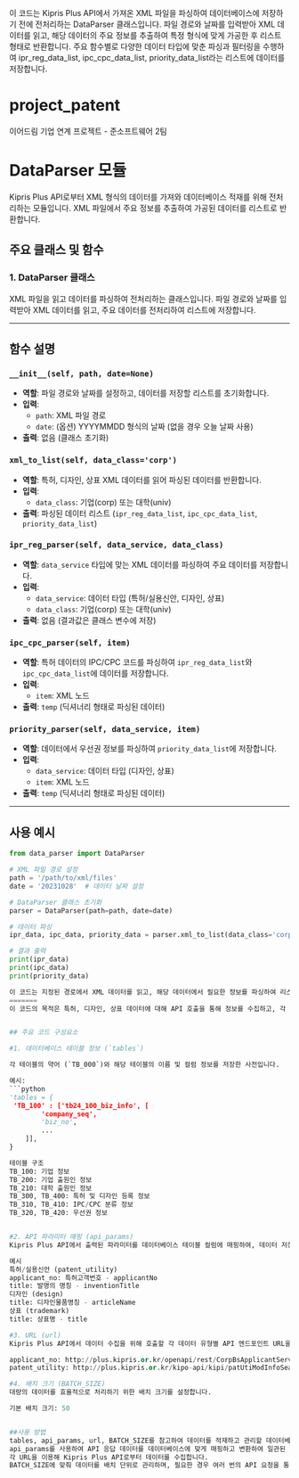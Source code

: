 이 코드는 Kipris Plus API에서 가져온 XML 파일을 파싱하여 데이터베이스에 저장하기 전에 전처리하는 DataParser 클래스입니다. 파일 경로와 날짜를 입력받아 XML 데이터를 읽고, 해당 데이터의 주요 정보를 추출하여 특정 형식에 맞게 가공한 후 리스트 형태로 반환합니다. 주요 함수별로 다양한 데이터 타입에 맞춘 파싱과 필터링을 수행하여 ipr_reg_data_list, ipc_cpc_data_list, priority_data_list라는 리스트에 데이터를 저장합니다.


# project_patent
이어드림 기업 연계 프로젝트 - 준소프트웨어 2팀

# DataParser 모듈

Kipris Plus API로부터 XML 형식의 데이터를 가져와 데이터베이스 적재를 위해 전처리하는 모듈입니다. XML 파일에서 주요 정보를 추출하여 가공된 데이터를 리스트로 반환합니다.

## 주요 클래스 및 함수

### 1. DataParser 클래스

XML 파일을 읽고 데이터를 파싱하여 전처리하는 클래스입니다. 파일 경로와 날짜를 입력받아 XML 데이터를 읽고, 주요 데이터를 전처리하여 리스트에 저장합니다.

---

## 함수 설명

### `__init__(self, path, date=None)`

- **역할**: 파일 경로와 날짜를 설정하고, 데이터를 저장할 리스트를 초기화합니다.
- **입력**: 
  - `path`: XML 파일 경로
  - `date`: (옵션) YYYYMMDD 형식의 날짜 (없을 경우 오늘 날짜 사용)
- **출력**: 없음 (클래스 초기화)

### `xml_to_list(self, data_class='corp')`

- **역할**: 특허, 디자인, 상표 XML 데이터를 읽어 파싱된 데이터를 반환합니다.
- **입력**:
  - `data_class`: 기업(corp) 또는 대학(univ)
- **출력**: 파싱된 데이터 리스트 (`ipr_reg_data_list`, `ipc_cpc_data_list`, `priority_data_list`)

### `ipr_reg_parser(self, data_service, data_class)`

- **역할**: `data_service` 타입에 맞는 XML 데이터를 파싱하여 주요 데이터를 저장합니다.
- **입력**:
  - `data_service`: 데이터 타입 (특허/실용신안, 디자인, 상표)
  - `data_class`: 기업(corp) 또는 대학(univ)
- **출력**: 없음 (결과값은 클래스 변수에 저장)

### `ipc_cpc_parser(self, item)`

- **역할**: 특허 데이터의 IPC/CPC 코드를 파싱하여 `ipr_reg_data_list`와 `ipc_cpc_data_list`에 데이터를 저장합니다.
- **입력**:
  - `item`: XML 노드
- **출력**: `temp` (딕셔너리 형태로 파싱된 데이터)

### `priority_parser(self, data_service, item)`

- **역할**: 데이터에서 우선권 정보를 파싱하여 `priority_data_list`에 저장합니다.
- **입력**:
  - `data_service`: 데이터 타입 (디자인, 상표)
  - `item`: XML 노드
- **출력**: `temp` (딕셔너리 형태로 파싱된 데이터)

---

## 사용 예시

```python
from data_parser import DataParser

# XML 파일 경로 설정
path = '/path/to/xml/files'
date = '20231028'  # 데이터 날짜 설정

# DataParser 클래스 초기화
parser = DataParser(path=path, date=date)

# 데이터 파싱
ipr_data, ipc_data, priority_data = parser.xml_to_list(data_class='corp')

# 결과 출력
print(ipr_data)
print(ipc_data)
print(priority_data)

이 코드는 지정된 경로에서 XML 데이터를 읽고, 해당 데이터에서 필요한 정보를 파싱하여 리스트 형태로 반환합니다
=======
이 코드의 목적은 특허, 디자인, 상표 데이터에 대해 API 호출을 통해 정보를 수집하고, 각 테이블 및 컬럼에 맞춰 데이터를 저장하기 위한 매핑 구성을 제공합니다. tables 딕셔너리는 데이터베이스 테이블 구조를 정의하고, api_params 딕셔너리는 API 응답 필드를 테이블 컬럼에 맞게 매핑하며, url 딕셔너리는 API 엔드포인트를 정의하고 있습니다. 또한, BATCH_SIZE는 데이터를 한 번에 가져올 배치 크기를 설정합니다.


## 주요 코드 구성요소

#1. 데이터베이스 테이블 정보 (`tables`)

각 테이블의 약어 (`TB_000`)와 해당 테이블의 이름 및 컬럼 정보를 저장한 사전입니다.

예시:
```python
'tables = {
 'TB_100' : ['tb24_100_biz_info', [
        'company_seq', 
        'biz_no', 
        ...
    ]],
}

테이블 구조
TB_100: 기업 정보
TB_200: 기업 출원인 정보
TB_210: 대학 출원인 정보
TB_300, TB_400: 특허 및 디자인 등록 정보
TB_310, TB_410: IPC/CPC 분류 정보
TB_320, TB_420: 우선권 정보


#2. API 파라미터 매핑 (api_params)
Kipris Plus API에서 출력된 파라미터를 데이터베이스 테이블 컬럼에 매핑하여, 데이터 저장 시 일관성을 유지합니다. 각 특허, 디자인, 상표 유형에 맞는 API 파라미터와 컬럼명이 연결되어 있습니다.

예시
특허/실용신안 (patent_utility)
applicant_no: 특허고객번호 - applicantNo
title: 발명의 명칭 - inventionTitle
디자인 (design)
title: 디자인물품명칭 - articleName
상표 (trademark)
title: 상표명 - title

#3. URL (url)
Kipris Plus API에서 데이터 수집을 위해 호출할 각 데이터 유형별 API 엔드포인트 URL을 정의합니다.

applicant_no: http://plus.kipris.or.kr/openapi/rest/CorpBsApplicantService/corpBsApplicantInfoV2
patent_utility: http://plus.kipris.or.kr/kipo-api/kipi/patUtiModInfoSearchSevice/getAdvancedSearch

#4. 배치 크기 (BATCH_SIZE)
대량의 데이터를 효율적으로 처리하기 위한 배치 크기를 설정합니다.

기본 배치 크기: 50


##사용 방법
tables, api_params, url, BATCH_SIZE를 참고하여 데이터를 적재하고 관리할 데이터베이스 테이블과 컬럼 구조를 설정합니다.
api_params를 사용하여 API 응답 데이터를 데이터베이스에 맞게 매핑하고 변환하여 일관된 형식으로 저장합니다.
각 URL을 이용해 Kipris Plus API로부터 데이터를 수집합니다.
BATCH_SIZE에 맞춰 데이터를 배치 단위로 관리하며, 필요한 경우 여러 번의 API 요청을 통해 대량의 데이터를 효과적으로 처리합니다.
